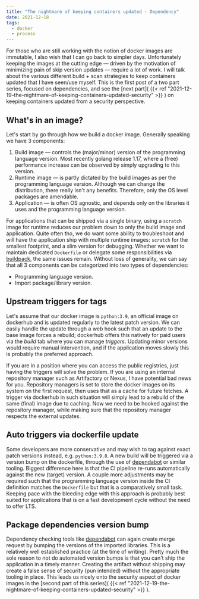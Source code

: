 ```yaml
---
title: "The nightmare of keeping containers updated - Dependency"
date: 2021-12-18
tags:
  - docker
  - process
---
```


For those who are still working with the notion of docker images are immutable, I also wish that
I can go back to simpler days.  Unfortunately keeping the images at the cutting edge &mdash;
driven by the motivation of minimizing pain of skip version updates &mdash; require a lot of work.
I will talk about the various different build + scan strategies to keep containers updated that I
have seen/use myself.  This is the first post of a two part series, focused on dependencies, and see the
[next part]( {{< ref "2021-12-19-the-nightmare-of-keeping-containers-updated-security" >}} )
on keeping containers updated from a security perspective.

## What's in an image?

Let's start by go through how we build a docker image.  Generally speaking we have 3 components:
 1. Build image &mdash; controls the (major/minor) version of the programming language version.  Most
    recently golang release 1.17, where a (free) performance increase can be observed by simply upgrading
    to this version.
 2. Runtime image &mdash; is partly dictated by the build images as per the programming language version.
    Although we can change the distribution, there really isn't any benefits.  Therefore, only the OS level
    packages are amendable.
 3. Application &mdash; is often OS agnostic, and depends only on the libraries it uses and the programming
    language version.

For applications that can be shipped via a single binary, using a `scratch` image for runtime
reduces our problem down to only the build image and application. Quite often tho, we do want
some ability to troubleshoot and will have the application ship with multiple runtime images: `scratch`
for the smallest footprint, and a slim version for debugging. Whether we want to maintain
dedicated `Dockerfile` or delegate some responsibilities via 
[buildpack](https://buildpacks.io), the same issues remain.  Without loss of generality, we can say
that all 3 components can be categorized into two types of dependencies:
  * Programming language version. 
  * Import package/library version.
 
## Upstream triggers for tags

Let's assume that our docker image is `python:3.9`, an official image on dockerhub and is updated regularly
to the latest patch version.  We can easily handle the update through a web hook such that an update to the
base image forces a rebuild; dockerhub offers this natively for paid users via the *build* tab where
you can manage *triggers*.  Updating minor versions would require manual intervention, and if the application
moves slowly this is probably the preferred approach.

If you are in a position where you can access the public registries, just having the triggers will solve
the problem.  If you are using an internal repository manager such as Artifactory or Nexus, I have potential
bad news for you.  Repository managers is set to store the docker images on its system on the first request,
then uses that as a cache for future fetches. A trigger via dockerhub in such situation will simply lead
to a rebuild of the same (final) image due to caching.   Now we need to be hooked against the repository
manager, while making sure that the repository manager respects the external updates.

## Auto triggers via dockerfile update

Some developers are more conservative and may wish to tag against exact patch versions instead,
e.g. `python:3.9.8`.  A new build will be triggered via a version bump on the dockerfile, through the
use of
[dependabot](https://docs.github.com/en/code-security/supply-chain-security/keeping-your-dependencies-updated-automatically/configuration-options-for-dependency-updates#configuration-options-for-private-registries)
or similar tooling. Biggest difference here is that the CI pipeline re-runs automatically against the new
(target) version.  A couple more adjustments may be required such that the programming language version inside
the CI definition matches the `Dockerfile` but that is a comparatively small task. Keeping pace with the bleeding
edge with this approach is probably best suited for applications that is on a fast development cycle without the
need to offer LTS.

## Package dependencies version bump

Dependency checking tools like
[dependabot](https://docs.github.com/en/code-security/supply-chain-security/keeping-your-dependencies-updated-automatically/configuration-options-for-dependency-updates#configuration-options-for-private-registries)
can again create merge request by bumping the versions of the imported libraries. This is a relatively well
established practice (at the time of writing).  Pretty much the sole reason to not do automated version bumps
is that you can't ship the application in a timely manner.  Creating the artifact without shipping may create
a false sense of security (pun intended) without the appropriate tooling in place. This leads us nicely onto
the security aspect of docker images in the
[second part of this series]( {{< ref "2021-12-19-the-nightmare-of-keeping-containers-updated-security" >}} ).
